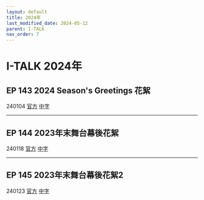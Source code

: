 ```yaml
---
layout: default
title: 2024年
last_modified_date: 2024-05-12
parent: I-TALK
nav_order: 7
---
```


# I-TALK 2024年

## EP 143 2024 Season's Greetings 花絮

240104 [官方]() [中字]()

---

## EP 144 2023年末舞台幕後花絮

240118 [官方]() [中字]()

---

## EP 145 2023年末舞台幕後花絮2

240123 [官方]() [中字]()
